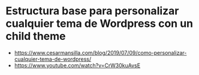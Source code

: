 # Estructura base para personalizar cualquier tema de Wordpress con un child theme

- https://www.cesarmansilla.com/blog/2019/07/09/como-personalizar-cualquier-tema-de-wordpress/
- https://www.youtube.com/watch?v=CrW30kuAvsE